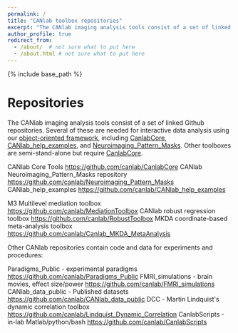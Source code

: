 ```yaml
---
permalink: /
title: "CANlab toolbox repositories"
excerpt: "The CANlab imaging analysis tools consist of a set of linked Github repositories. Here is a list"
author_profile: true
redirect_from:
  - /about/  # not sure what to put here
  - /about.html # not sure what to put here
---
```

{% include base_path %}

Repositories
======
The CANlab imaging analysis tools consist of a set of linked Github repositories. Several of these are needed for interactive data analysis using our [object-oriented framework](/objectoriented/), including [CanlabCore](https://github.com/canlab/CanlabCore), [CANlab_help_examples](https://github.com/canlab/CANlab_help_examples), and [Neuroimaging_Pattern_Masks](https://github.com/canlab/Neuroimaging_Pattern_Masks).
Other toolboxes are semi-stand-alone but require [CanlabCore](https://github.com/canlab/CanlabCore).

CANlab Core Tools                             https://github.com/canlab/CanlabCore
CANlab Neuroimaging_Pattern_Masks repository  https://github.com/canlab/Neuroimaging_Pattern_Masks
CANlab_help_examples                          https://github.com/canlab/CANlab_help_examples

M3 Multilevel mediation toolbox               https://github.com/canlab/MediationToolbox
CANlab robust regression toolbox              https://github.com/canlab/RobustToolbox
MKDA coordinate-based meta-analysis toolbox   https://github.com/canlab/Canlab_MKDA_MetaAnalysis

Other CANlab repositories contain code and data for experiments and procedures:

Paradigms_Public - experimental paradigms     https://github.com/canlab/Paradigms_Public
FMRI_simulations - brain movies, effect size/power https://github.com/canlab/FMRI_simulations
CANlab_data_public - Published datasets       https://github.com/canlab/CANlab_data_public
DCC - Martin Lindquist's dynamic correlation toolbox  https://github.com/canlab/Lindquist_Dynamic_Correlation
CanlabScripts - in-lab Matlab/python/bash     https://github.com/canlab/CanlabScripts
